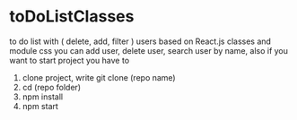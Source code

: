 # toDoListClasses
to do list with ( delete, add, filter ) users based on React.js classes and module css
you can add user, delete user, search user by name, also if you want to start project you have to
1. clone project, write git clone (repo name)
2. cd (repo folder)
3. npm install 
4. npm start
